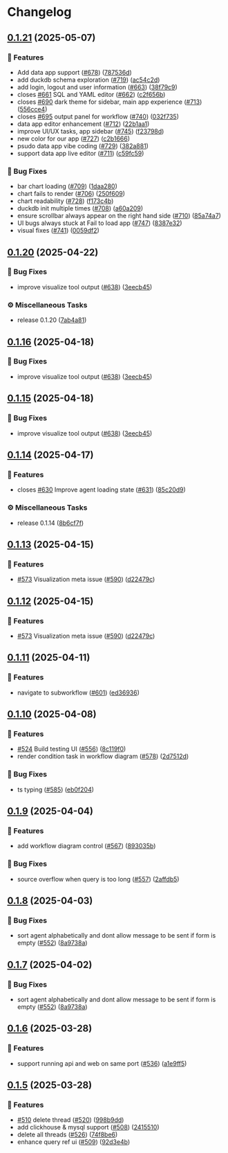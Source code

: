 # Changelog

## [0.1.21](https://github.com/oxy-hq/oxy-internal/compare/0.1.20...0.1.21) (2025-05-07)


### <!-- 0 -->🚀 Features

* Add data app support ([#678](https://github.com/oxy-hq/oxy-internal/issues/678)) ([787536d](https://github.com/oxy-hq/oxy-internal/commit/787536da3a55d29bbbe4e7ed806e402f8194f04d))
* add duckdb schema exploration ([#719](https://github.com/oxy-hq/oxy-internal/issues/719)) ([ac54c2d](https://github.com/oxy-hq/oxy-internal/commit/ac54c2d44d09829e3191ee1dc9c0578a35bb9776))
* add login, logout and user information ([#663](https://github.com/oxy-hq/oxy-internal/issues/663)) ([38f79c9](https://github.com/oxy-hq/oxy-internal/commit/38f79c9a87bc6b432b1448055be97ddb7c16d1cb))
* closes [#661](https://github.com/oxy-hq/oxy-internal/issues/661) SQL and YAML editor ([#662](https://github.com/oxy-hq/oxy-internal/issues/662)) ([c2f656b](https://github.com/oxy-hq/oxy-internal/commit/c2f656b836d909453de502c7fcf4da3c1f49c823))
* closes [#690](https://github.com/oxy-hq/oxy-internal/issues/690) dark theme for sidebar, main app experience ([#713](https://github.com/oxy-hq/oxy-internal/issues/713)) ([556cce4](https://github.com/oxy-hq/oxy-internal/commit/556cce4fa7ac9c04f88bc224ddaceb488bfc0cb7))
* closes [#695](https://github.com/oxy-hq/oxy-internal/issues/695) output panel for workflow ([#740](https://github.com/oxy-hq/oxy-internal/issues/740)) ([032f735](https://github.com/oxy-hq/oxy-internal/commit/032f735fbbbdf36aa3d2f6bcb7ac7de47ea91f09))
* data app editor enhancement ([#712](https://github.com/oxy-hq/oxy-internal/issues/712)) ([22b1aa1](https://github.com/oxy-hq/oxy-internal/commit/22b1aa1900c3ee82b512d036204d507a775c6df0))
* improve UI/UX tasks, app sidebar ([#745](https://github.com/oxy-hq/oxy-internal/issues/745)) ([f23798d](https://github.com/oxy-hq/oxy-internal/commit/f23798df1233b991b78dd8bf85fc6439e6c61b15))
* new color for our app ([#727](https://github.com/oxy-hq/oxy-internal/issues/727)) ([c2b1666](https://github.com/oxy-hq/oxy-internal/commit/c2b1666bf7825f4e2459a8436480e693e1174366))
* psudo data app vibe coding ([#729](https://github.com/oxy-hq/oxy-internal/issues/729)) ([382a881](https://github.com/oxy-hq/oxy-internal/commit/382a881971e9d6c5f0c461a1728ecbba11fccb34))
* support data app live editor ([#711](https://github.com/oxy-hq/oxy-internal/issues/711)) ([c59fc59](https://github.com/oxy-hq/oxy-internal/commit/c59fc5956aac9909b61b616e7a846e57a90b25e3))


### <!-- 1 -->🐛 Bug Fixes

* bar chart loading ([#709](https://github.com/oxy-hq/oxy-internal/issues/709)) ([1daa280](https://github.com/oxy-hq/oxy-internal/commit/1daa28005cd830d4527c1710a9f4779fdd454188))
* chart fails to render ([#706](https://github.com/oxy-hq/oxy-internal/issues/706)) ([250f609](https://github.com/oxy-hq/oxy-internal/commit/250f609bcee246a6f6dd1a2b168585ffc544a15c))
* chart readability ([#728](https://github.com/oxy-hq/oxy-internal/issues/728)) ([f173c4b](https://github.com/oxy-hq/oxy-internal/commit/f173c4b27101369b43ca811154d8bba327c6628e))
* duckdb init multiple times ([#708](https://github.com/oxy-hq/oxy-internal/issues/708)) ([a60a209](https://github.com/oxy-hq/oxy-internal/commit/a60a20962a58bd4519f0e673bd429574094a6e94))
* ensure scrollbar always appear on the right hand side ([#710](https://github.com/oxy-hq/oxy-internal/issues/710)) ([85a74a7](https://github.com/oxy-hq/oxy-internal/commit/85a74a75bbc9b75b24cfca3cfa94330a0d549218))
* UI bugs always stuck at Fail to load app ([#747](https://github.com/oxy-hq/oxy-internal/issues/747)) ([8387e32](https://github.com/oxy-hq/oxy-internal/commit/8387e3296297db9e06e34f69bb169f4dc82eba9c))
* visual fixes ([#741](https://github.com/oxy-hq/oxy-internal/issues/741)) ([0059df2](https://github.com/oxy-hq/oxy-internal/commit/0059df29c92de7e67223296ce299c40944578ef7))

## [0.1.20](https://github.com/oxy-hq/oxy-internal/compare/0.1.16...0.1.20) (2025-04-22)


### <!-- 1 -->🐛 Bug Fixes

* improve visualize tool output ([#638](https://github.com/oxy-hq/oxy-internal/issues/638)) ([3eecb45](https://github.com/oxy-hq/oxy-internal/commit/3eecb4574e68336fe3abe0850ac5625ed5cdeda2))


### <!-- 7 -->⚙️ Miscellaneous Tasks

* release 0.1.20 ([7ab4a81](https://github.com/oxy-hq/oxy-internal/commit/7ab4a818a457d437c00b3de52635eba454b444fc))

## [0.1.16](https://github.com/oxy-hq/oxy-internal/compare/0.1.15...0.1.16) (2025-04-18)


### <!-- 1 -->🐛 Bug Fixes

* improve visualize tool output ([#638](https://github.com/oxy-hq/oxy-internal/issues/638)) ([3eecb45](https://github.com/oxy-hq/oxy-internal/commit/3eecb4574e68336fe3abe0850ac5625ed5cdeda2))

## [0.1.15](https://github.com/oxy-hq/oxy-internal/compare/0.1.14...0.1.15) (2025-04-18)


### <!-- 1 -->🐛 Bug Fixes

* improve visualize tool output ([#638](https://github.com/oxy-hq/oxy-internal/issues/638)) ([3eecb45](https://github.com/oxy-hq/oxy-internal/commit/3eecb4574e68336fe3abe0850ac5625ed5cdeda2))

## [0.1.14](https://github.com/oxy-hq/oxy-internal/compare/0.1.13...0.1.14) (2025-04-17)


### <!-- 0 -->🚀 Features

* closes [#630](https://github.com/oxy-hq/oxy-internal/issues/630) Improve agent loading state ([#631](https://github.com/oxy-hq/oxy-internal/issues/631)) ([85c20d9](https://github.com/oxy-hq/oxy-internal/commit/85c20d9ea0c074521bd09a4146007fbfa8d14590))


### <!-- 7 -->⚙️ Miscellaneous Tasks

* release 0.1.14 ([8b6cf7f](https://github.com/oxy-hq/oxy-internal/commit/8b6cf7fdb83ccaad5dbda51bec5764073736d45d))

## [0.1.13](https://github.com/oxy-hq/oxy-internal/compare/0.1.12...0.1.13) (2025-04-15)


### <!-- 0 -->🚀 Features

* [#573](https://github.com/oxy-hq/oxy-internal/issues/573) Visualization meta issue ([#590](https://github.com/oxy-hq/oxy-internal/issues/590)) ([d22479c](https://github.com/oxy-hq/oxy-internal/commit/d22479c6c1af739997b93a15854968ea8e0eaa20))

## [0.1.12](https://github.com/oxy-hq/oxy-internal/compare/0.1.11...0.1.12) (2025-04-15)


### <!-- 0 -->🚀 Features

* [#573](https://github.com/oxy-hq/oxy-internal/issues/573) Visualization meta issue ([#590](https://github.com/oxy-hq/oxy-internal/issues/590)) ([d22479c](https://github.com/oxy-hq/oxy-internal/commit/d22479c6c1af739997b93a15854968ea8e0eaa20))

## [0.1.11](https://github.com/oxy-hq/oxy-internal/compare/0.1.10...0.1.11) (2025-04-11)


### <!-- 0 -->🚀 Features

* navigate to subworkflow ([#601](https://github.com/oxy-hq/oxy-internal/issues/601)) ([ed36936](https://github.com/oxy-hq/oxy-internal/commit/ed3693643e030d8dcda3321b50f9d14ac515a88a))

## [0.1.10](https://github.com/oxy-hq/oxy-internal/compare/0.1.9...0.1.10) (2025-04-08)


### <!-- 0 -->🚀 Features

* [#524](https://github.com/oxy-hq/oxy-internal/issues/524) Build testing UI ([#556](https://github.com/oxy-hq/oxy-internal/issues/556)) ([8c119f0](https://github.com/oxy-hq/oxy-internal/commit/8c119f087f2392f95243a571dc1e3b7306d03350))
* render condition task in workflow diagram ([#578](https://github.com/oxy-hq/oxy-internal/issues/578)) ([2d7512d](https://github.com/oxy-hq/oxy-internal/commit/2d7512dc4ea61067c259a7032471aeb1c3a5eb4c))


### <!-- 1 -->🐛 Bug Fixes

* ts typing ([#585](https://github.com/oxy-hq/oxy-internal/issues/585)) ([eb0f204](https://github.com/oxy-hq/oxy-internal/commit/eb0f20478c738478dec0bcf7290c0096b8ea0891))

## [0.1.9](https://github.com/oxy-hq/oxy-internal/compare/0.1.8...0.1.9) (2025-04-04)


### <!-- 0 -->🚀 Features

* add workflow diagram control ([#567](https://github.com/oxy-hq/oxy-internal/issues/567)) ([893035b](https://github.com/oxy-hq/oxy-internal/commit/893035ba634518a7199512906581137bfb675df1))


### <!-- 1 -->🐛 Bug Fixes

* source overflow when query is too long ([#557](https://github.com/oxy-hq/oxy-internal/issues/557)) ([2affdb5](https://github.com/oxy-hq/oxy-internal/commit/2affdb5ec12401cbf906f2bbb7bec51043fbb227))

## [0.1.8](https://github.com/oxy-hq/oxy-internal/compare/0.1.7...0.1.8) (2025-04-03)


### <!-- 1 -->🐛 Bug Fixes

* sort agent alphabetically and dont allow message to be sent if form is empty ([#552](https://github.com/oxy-hq/oxy-internal/issues/552)) ([8a9738a](https://github.com/oxy-hq/oxy-internal/commit/8a9738af19283ba95d7ec4daa9a2b42ffbc55a2d))

## [0.1.7](https://github.com/oxy-hq/oxy-internal/compare/0.1.6...0.1.7) (2025-04-02)


### <!-- 1 -->🐛 Bug Fixes

* sort agent alphabetically and dont allow message to be sent if form is empty ([#552](https://github.com/oxy-hq/oxy-internal/issues/552)) ([8a9738a](https://github.com/oxy-hq/oxy-internal/commit/8a9738af19283ba95d7ec4daa9a2b42ffbc55a2d))

## [0.1.6](https://github.com/oxy-hq/oxy-internal/compare/0.1.5...0.1.6) (2025-03-28)


### <!-- 0 -->🚀 Features

* support running api and web on same port ([#536](https://github.com/oxy-hq/oxy-internal/issues/536)) ([a1e9ff5](https://github.com/oxy-hq/oxy-internal/commit/a1e9ff51f8b0c414ef67a7b4ed952fc0b8e3e307))

## [0.1.5](https://github.com/oxy-hq/oxy-internal/compare/0.1.4...0.1.5) (2025-03-28)


### <!-- 0 -->🚀 Features

* [#510](https://github.com/oxy-hq/oxy-internal/issues/510) delete thread ([#520](https://github.com/oxy-hq/oxy-internal/issues/520)) ([998b9dd](https://github.com/oxy-hq/oxy-internal/commit/998b9ddf2fd690311a7524352deb89a3d4ff1096))
* add clickhouse & mysql support ([#508](https://github.com/oxy-hq/oxy-internal/issues/508)) ([2415510](https://github.com/oxy-hq/oxy-internal/commit/2415510567b484b927299d7daf995ecfbe3f41f9))
* delete all threads ([#526](https://github.com/oxy-hq/oxy-internal/issues/526)) ([74f8be6](https://github.com/oxy-hq/oxy-internal/commit/74f8be6d8907d445c48d3eb01960434738c40cc0))
* enhance query ref ui ([#509](https://github.com/oxy-hq/oxy-internal/issues/509)) ([92d3e4b](https://github.com/oxy-hq/oxy-internal/commit/92d3e4beb656317a4be432784114881b6c218e84))
